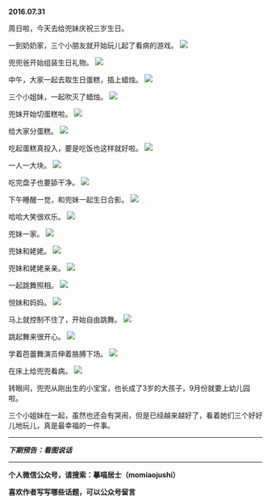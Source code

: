**2016.07.31**

周日啦，今天去给兜妹庆祝三岁生日。

一到奶奶家，三个小朋友就开始玩儿起了看病的游戏。
![](http://upload-images.jianshu.io/upload_images/51001-0c9d6365320a3c17.jpg?imageMogr2/auto-orient/strip%7CimageView2/2/w/1240)

兜兜爸开始组装生日礼物。
![](http://upload-images.jianshu.io/upload_images/51001-0644a07835f91e95.jpg?imageMogr2/auto-orient/strip%7CimageView2/2/w/1240)

中午，大家一起去取生日蛋糕，插上蜡烛。
![](http://upload-images.jianshu.io/upload_images/51001-76ce01089a1ca9d0.jpg?imageMogr2/auto-orient/strip%7CimageView2/2/w/1240)

三个小姐妹，一起吹灭了蜡烛。
![](http://upload-images.jianshu.io/upload_images/51001-d290e834b2d971f8.jpg?imageMogr2/auto-orient/strip%7CimageView2/2/w/1240)

兜妹开始切蛋糕啦。
![](http://upload-images.jianshu.io/upload_images/51001-40cc40698bf66340.jpg?imageMogr2/auto-orient/strip%7CimageView2/2/w/1240)

给大家分蛋糕。
![](http://upload-images.jianshu.io/upload_images/51001-0b662b6aa4db48fa.jpg?imageMogr2/auto-orient/strip%7CimageView2/2/w/1240)

吃起蛋糕真投入，要是吃饭也这样就好啦。
![](http://upload-images.jianshu.io/upload_images/51001-4b14f42350eaa2bd.jpg?imageMogr2/auto-orient/strip%7CimageView2/2/w/1240)

一人一大块。
![](http://upload-images.jianshu.io/upload_images/51001-88208494536c97f7.jpg?imageMogr2/auto-orient/strip%7CimageView2/2/w/1240)

吃完盘子也要舔干净。
![](http://upload-images.jianshu.io/upload_images/51001-5eddba124aa90a46.jpg?imageMogr2/auto-orient/strip%7CimageView2/2/w/1240)

下午睡醒一觉，和兜妹一起生日合影。
![](http://upload-images.jianshu.io/upload_images/51001-9e8f40fd0299434d.jpg?imageMogr2/auto-orient/strip%7CimageView2/2/w/1240)

哈哈大笑很欢乐。
![](http://upload-images.jianshu.io/upload_images/51001-8a6b8b34f80540f9.jpg?imageMogr2/auto-orient/strip%7CimageView2/2/w/1240)

兜妹一家。
![](http://upload-images.jianshu.io/upload_images/51001-d26b4d05ce4502f2.jpg?imageMogr2/auto-orient/strip%7CimageView2/2/w/1240)

兜妹和姥姥。
![](http://upload-images.jianshu.io/upload_images/51001-fd518a74352ebe8a.jpg?imageMogr2/auto-orient/strip%7CimageView2/2/w/1240)

兜妹和姥姥亲亲。
![](http://upload-images.jianshu.io/upload_images/51001-058dc3601e5e0202.jpg?imageMogr2/auto-orient/strip%7CimageView2/2/w/1240)

一起跳舞照相。
![](http://upload-images.jianshu.io/upload_images/51001-5f3b45d2956912c4.jpg?imageMogr2/auto-orient/strip%7CimageView2/2/w/1240)

悦妹和妈妈。
![](http://upload-images.jianshu.io/upload_images/51001-c272f36b716ce354.jpg?imageMogr2/auto-orient/strip%7CimageView2/2/w/1240)

马上就控制不住了，开始自由跳舞。
![](http://upload-images.jianshu.io/upload_images/51001-664c23ff0b154392.jpg?imageMogr2/auto-orient/strip%7CimageView2/2/w/1240)

跳起舞来很开心。
![](http://upload-images.jianshu.io/upload_images/51001-b5c248599816d8b0.jpg?imageMogr2/auto-orient/strip%7CimageView2/2/w/1240)

学着芭蕾舞演员伸着胳膊下场。
![](http://upload-images.jianshu.io/upload_images/51001-9ea08940bc757cda.jpg?imageMogr2/auto-orient/strip%7CimageView2/2/w/1240)

在床上给兜兜看病。
![](http://upload-images.jianshu.io/upload_images/51001-80b788ba06f9a1b8.jpg?imageMogr2/auto-orient/strip%7CimageView2/2/w/1240)

转眼间，兜兜从刚出生的小宝宝，也长成了3岁的大孩子，9月份就要上幼儿园啦。

三个小姐妹在一起，虽然也还会有哭闹，但是已经越来越好了，看着她们三个好好儿地玩儿，真是最幸福的一件事。

***

***下期预告：看图说话***

***

**个人微信公众号，请搜索：摹喵居士（momiaojushi）**

**喜欢作者写写哪些话题，可以公众号留言**